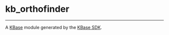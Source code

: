 
# kb_orthofinder
---

A [KBase](https://kbase.us) module generated by the [KBase SDK](https://github.com/kbase/kb_sdk).


